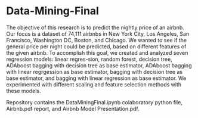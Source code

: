 # Data-Mining-Final
The objective of this research is to predict the nightly price of an airbnb. Our focus is a
dataset of 74,111 airbnbs in New York City, Los Angeles, San Francisco, Washington DC,
Boston, and Chicago. We wanted to see if the general price per night could be predicted,
based on different features of the given airbnb. To accomplish this goal, we created and analyzed seven regression models: linear regres-sion, random forest, decision tree, ADAboost bagging with decision tree as base estimator, ADAboost bagging with linear regrgession as base estimator, bagging with decision tree as base estimator, and bagging with linear regression as base estimator. We experimented with different scaling and feature selection methods with these models.


Repository contains the DataMiningFinal.ipynb colaboratory python file, Airbnb.pdf report, and Airbnb Model Presentation.pdf.

